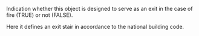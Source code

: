 Indication whether this object is designed to serve as an exit in the case of fire (TRUE) or not (FALSE).


<!-- comment -->


Here it defines an exit stair in accordance to the national building code.

